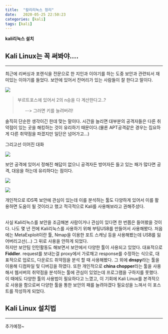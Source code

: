 ```yaml
---
title:  "칼리리눅스 정리"
date:   2020-05-25 22:50:23
categories: [kali]
tags: [kali]
---
```

**kali리눅스 설치** 

## Kali Linux는 꼭 써봐야....
<hr>
최근에 리버싱과 포렌식을 전문으로 한 지인과 이야기를 하는 도중 보안과 관련되서 재미있는 이야기를 들었다. 보안에 있어서 잔머리가 있는 사람들이 잘 한다고 말이다.

<img src="..\images\img\kali200525_001.png"><br>
  
>부르트포스에 있어서 2의 n승을 다 계산한다고..?
>
>&nbsp; &nbsp; &nbsp; --> 그러면 키를 늘려버려!

솔직히 단순한 생각이긴 한데 맞는 말이다. 시간을 늘리면 대부분의 공격자들은 다른 취약점이 있는 곳을 해킹하는 것이 유리하기 때문이다.(물론 APT공격같은 경우는 집요하게 다른 취약점을 파겠지만 일단은 넘어가고...)


그리고선 이어진 대화

<img src="..\images\img\kali200525_002.png"><br>

보안 공격에 있어서 정해진 해답이 없으니 공격자든 방어자든 들고 있는 패가 많다면 공격, 대응을 하는데 유리하다는 점이다.

<img src="..\images\img\kali200525_003.png">

<img src="..\images\img\kali200525_004.png"><br>

개인적으로 IDS쪽 보안에 관심이 있는데 이를 분석하는 툴도 다양하게 있어서 이를 활용하면 도움이 될 것이라고 했고 적극적으로 Kali를 사용해보라고 권해주셨다.

<br>
사실 Kali리눅스를 보안을 조금해본 사람이거나 관심이 있다면 한 번쯤은 들어봤을 것이다. 나도 몇 년 전에 Kali리눅스를 사용하기 위해 부팅USB를 만들어서 사용해봤다. 처음에는 MetaExploit이란 툴, Nmap을 이용한 포트 스캐닝 등을 사용해봤는데 USB를 잃어버리고선(...) 그 뒤로 사용을 안하게 되었다.
<br>
하지만 보안팀 인턴활동도 해보면서 보안에서 다양한 툴이 사용되고 있었다. 대표적으로 <b>Fiddler</b>. request를 보내는걸 proxy에서 가로채고 response를 수정하는 식으로, 대표적으로 업로드, 다운로드 취약점을 분석 할 때 사용해봤다. 그 외에 <b>dnspy</b>라는 툴을 이용해  디컴파일 및 디버깅을 하였다. 또한 개인적으로 <b>china chopper</b>라는 툴을 사용해서 웹서버의 취약점을 분석하는 툴에 관심이 있었는데 프로그램을 구하지를 못했다.
<br>
이 때에도 다양한 툴의 사용법이 필요하다고 느꼈고, 이 기회에 Kali Linux를 본격적으로 사용을 함으로써 다양한 툴을 통한 보안의 패를 늘려야겠다 필요성을 느껴서 이 포스트를 작성하게 되었다.

## Kali Linux 설치법
<hr>

추가예정~